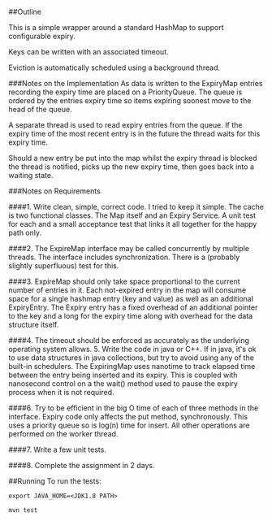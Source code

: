 ##Outline

This is a simple wrapper around a standard HashMap to support configurable expiry. 

Keys can be written with an associated timeout. 

Eviction is automatically scheduled using a background thread. 


###Notes on the Implementation
As data is written to the ExpiryMap entries recording the expiry time are placed on a PriorityQueue. The queue is ordered 
by the entries expiry time so items expiring soonest move to the head of the queue. 

A separate thread is used to read expiry entries from the queue. If the expiry time of the most recent entry is in the 
future the thread waits for this expiry time. 

Should a new entry be put into the map whilst the expiry thread is blocked the thread is notified, picks up the new 
expiry time, then goes back into a waiting state. 



###Notes on Requirements

####1. Write clean, simple, correct code.
I tried to keep it simple. The cache is two functional classes. The Map itself and an Expiry Service. A unit test for each
and a small acceptance test that links it all together for the happy path only. 
 
####2. The ExpireMap interface may be called concurrently by multiple threads.
The interface includes synchronization. There is a (probably slightly superfluous) test for this.

####3. ExpireMap should only take space proportional to the current number of entries in it.
Each not-expired entry in the map will consume space for a single hashmap entry (key and value) as well as an additional 
ExpiryEntry. The Expiry entry has a fixed overhead of an additional pointer to the key and a long for the expiry time
along with overhead for the data structure itself. 

####4. The timeout should be enforced as accurately as the underlying operating system allows. 5. Write the code in java or C++. If in java, it's ok to use data structures in java collections, but try to avoid using any of the built-in schedulers.
The ExpiringMap uses nanotime to track elapsed time between the entry being inserted and its expiry. This is coupled
with nanosecond control on a the wait() method used to pause the expiry process when it is not required.  

####6. Try to be efficient in the big O time of each of three methods in the interface.
Expiry code only affects the put method, synchronously. This uses a priority queue so is log(n) time for insert. All other
 operations are performed on the worker thread.

####7. Write a few unit tests.

####8. Complete the assignment in 2 days.



##Running
To run the tests:
```
export JAVA_HOME=<JDK1.8 PATH>

mvn test
```
